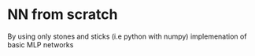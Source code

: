 # NN from scratch
By using only stones and sticks (i.e python with numpy) implemenation of basic MLP networks
